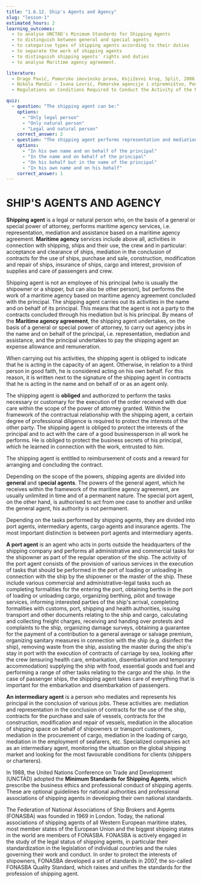 ```yaml
---
title: "1.6.12. Ship's Agents and Agency"
slug: "lesson-1"
estimated_hours: 2
learning_outcomes:
  - to analyse UNCTAD's Minimum Standards for Shipping Agents
  - to distinguish between general and special agents
  - to categorise types of shipping agents according to their duties
  - to separate the work of shipping agents
  - to distinguish shipping agents' rights and duties
  - to analyse Maritime agency agreement.

literature:
  - Drago Pavić, Pomorsko imovinsko pravo, Književni krug, Split, 2006
  - Nikola Mandić – Ivana Lovrić, Pomorske agencije i otpremništvo, Pomorski fakultet, Split, 2019
  - Regulations on Conditions Required to Conduct the Activity of the Maritime Agent and Rights and Duties of the Maritime Agent, Official Gazette, no. 82/07 (Pravilnik o uvjetima za obavljanje djelatnosti pomorskog agenta, te pravima i obvezama pomorskog agenta, Narodne novine, br. 82/07.) – https://asbac.hr/wp-content/dokumenti/pravilnici/uvjeti_za_obavljanje_djelatnosti.pdf

quiz:
  - question: "The shipping agent can be:"
    options:
      - "Only legal person"
      - "Only natural person"
      - "Legal and natural person"
    correct_answer: 2
  - question: "The shipping agent performs representation and mediation services in maritime business:"
    options:
      - "In his own name and on behalf of the principal"
      - "In the name and on behalf of the principal"
      - "On his behalf but in the name of the principal"
      - "In his own name and on his behalf"
    correct_answer: 1
---
```


# SHIP'S AGENTS AND AGENCY

**Shipping agent** is a legal or natural person who, on the basis of a general or special power of attorney, performs maritime agency services, i.e. representation, mediation and assistance based on a maritime agency agreement. **Maritime agency** services include above all, activities in connection with shipping, ships and their use, the crew and in particular: acceptance and clearance of ships, mediation in the conclusion of contracts for the use of ships, purchase and sale, construction, modification and repair of ships, insurance of ships, cargo and interest, provision of supplies and care of passengers and crew.

Shipping agent is not an employee of his principal (who is usually the shipowner or a shipper, but can also be other person), but performs the work of a maritime agency based on maritime agency agreement concluded with the principal. The shipping agent carries out its activities in the name and on behalf of its principal. This means that the agent is not a party to the contracts concluded through his mediation but is his principal.
By means of the **Maritime agency agreement**, the shipping agent undertakes, on the basis of a general or special power of attorney, to carry out agency jobs in the name and on behalf of the principal, i.e. representation, mediation and assistance, and the principal undertakes to pay the shipping agent an expense allowance and remuneration.

When carrying out his activities, the shipping agent is obliged to indicate that he is acting in the capacity of an agent. Otherwise, in relation to a third person in good faith, he is considered acting on his own behalf. For this reason, it is written next to the signature of the shipping agent in contracts that he is acting in the name and on behalf of or as an agent only.

The shipping agent is **obliged** and authorized to perform the tasks necessary or customary for the execution of the order received with due care within the scope of the power of attorney granted. Within the framework of the contractual relationship with the shipping agent, a certain degree of professional diligence is required to protect the interests of the other party. The shipping agent is obliged to protect the interests of the principal and to act with the care of a good businessperson in all work he performs. He is obliged to protect the business secrets of his principal, which he learned in connection with the work, entrusted to him.

The shipping agent is entitled to reimbursement of costs and a reward for arranging and concluding the contract.

Depending on the scope of the powers, shipping agents are divided into **general** and s**pecial agents**. The powers of the general agent, which he receives within the framework of the maritime agency agreement, are usually unlimited in time and of a permanent nature. The special port agent, on the other hand, is authorised to act from one case to another and unlike the general agent, his authority is not permanent.

Depending on the tasks performed by shipping agents, they are divided into port agents, intermediary agents, cargo agents and insurance agents. The most important distinction is between port agents and intermediary agents.

**A port agent** is an agent who acts in ports outside the headquarters of the shipping company and performs all administrative and commercial tasks for the shipowner as part of the regular operation of the ship. The activity of the port agent consists of the provision of various services in the execution of tasks that should be performed in the port of loading or unloading in connection with the ship by the shipowner or the master of the ship. These include various commercial and administrative-legal tasks such as completing formalities for the entering the port, obtaining berths in the port of loading or unloading cargo, organizing berthing, pilot and towage services, informing interested parties of the ship's arrival, completing formalities with customs, port, shipping and health authorities, issuing transport and other documents relating to the ship and cargo, calculating and collecting freight charges, receiving and handing over protests and complaints to the ship, organizing damage surveys, obtaining a guarantee for the payment of a contribution to a general average or salvage premium, organizing sanitary measures in connection with the ship (e.g. disinfect the ship), removing waste from the ship, assisting the master during the ship's stay in port with the execution of contracts of carriage by sea, looking after the crew (ensuring health care, embarkation, disembarkation and temporary accommodation) supplying the ship with food, essential goods and fuel and performing a range of other tasks relating to the cargo and the ship. In the case of passenger ships, the shipping agent takes care of everything that is important for the embarkation and disembarkation of passengers.

**An intermediary agent** is a person who mediates and represents his principal in the conclusion of various jobs. These activities are: mediation and representation in the conclusion of contracts for the use of the ship, contracts for the purchase and sale of vessels, contracts for the construction, modification and repair of vessels, mediation in the allocation of shipping space on behalf of shipowners or transport customers, mediation in the procurement of cargo, mediation in the loading of cargo, mediation in the employment of seafarers, etc. Specialized companies act as an intermediary agent, monitoring the situation on the global shipping market and looking for the most favourable conditions for clients (shippers or charterers).

In 1988, the United Nations Conference on Trade and Development (UNCTAD) adopted the **Minimum Standards for Shipping Agents**, which prescribe the business ethics and professional conduct of shipping agents. These are optional guidelines for national authorities and professional associations of shipping agents in developing their own national standards.

The Federation of National Associations of Ship Brokers and Agents (FONASBA) was founded in 1969 in London. Today, the national associations of shipping agents of all Western European maritime states, most member states of the European Union and the biggest shipping states in the world are members of FONASBA. FONASBA is actively engaged in the study of the legal status of shipping agents, in particular their standardization in the legislation of individual countries and the rules governing their work and conduct. In order to protect the interests of shipowners, FONASBA developed a set of standards in 2007, the so-called FONASBA Quality Standard, which raises and unifies the standards for the profession of shipping agent.
